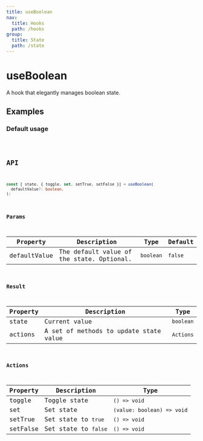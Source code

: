 ```yaml
---
title: useBoolean
nav:
  title: Hooks
  path: /hooks
group:
  title: State
  path: /state
---
```


# useBoolean

A hook that elegantly manages boolean state.

## Examples

### Default usage

<code src="./demo/demo1.tsx" />

## API

```typescript
const [ state, { toggle, set, setTrue, setFalse }] = useBoolean(
  defaultValue?: boolean,
);
```

### Params

| Property     | Description                                 | Type      | Default |
|--------------|---------------------------------------------|-----------|---------|
| defaultValue | The default value of the state. Optional. | `boolean` | `false` |

### Result

| Property | Description                            | Type      |
|----------|----------------------------------------|-----------|
| state    | Current value                          | `boolean` |
| actions  | A set of methods to update state value | `Actions` |

### Actions

| Property | Description          | Type                       |
|----------|----------------------|----------------------------|
| toggle   | Toggle state         | `() => void`               |
| set      | Set state            | `(value: boolean) => void` |
| setTrue  | Set state to `true`  | `() => void`               |
| setFalse | Set state to `false` | `() => void`               |
